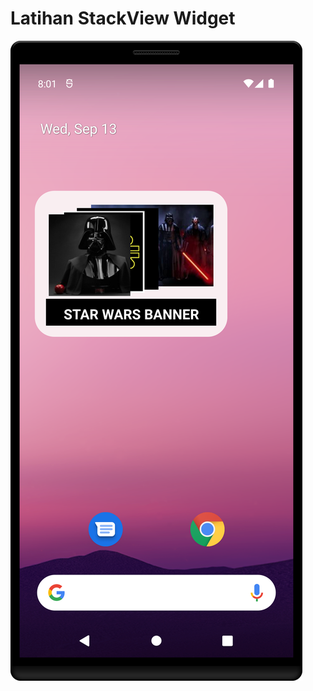 # Latihan StackView Widget
![alt text](https://github.com/syafiqfajrianemha/latihan-stack-widget/blob/main/Screenshot_20230913_080109.png?raw=true)
